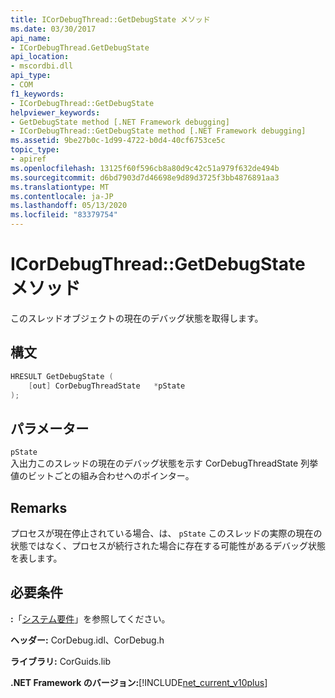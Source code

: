 ```yaml
---
title: ICorDebugThread::GetDebugState メソッド
ms.date: 03/30/2017
api_name:
- ICorDebugThread.GetDebugState
api_location:
- mscordbi.dll
api_type:
- COM
f1_keywords:
- ICorDebugThread::GetDebugState
helpviewer_keywords:
- GetDebugState method [.NET Framework debugging]
- ICorDebugThread::GetDebugState method [.NET Framework debugging]
ms.assetid: 9be27b0c-1d99-4722-b0d4-40cf6753ce5c
topic_type:
- apiref
ms.openlocfilehash: 13125f60f596cb8a80d9c42c51a979f632de494b
ms.sourcegitcommit: d6bd7903d7d46698e9d89d3725f3bb4876891aa3
ms.translationtype: MT
ms.contentlocale: ja-JP
ms.lasthandoff: 05/13/2020
ms.locfileid: "83379754"
---
```

# <a name="icordebugthreadgetdebugstate-method"></a>ICorDebugThread::GetDebugState メソッド
このスレッドオブジェクトの現在のデバッグ状態を取得します。  
  
## <a name="syntax"></a>構文  
  
```cpp  
HRESULT GetDebugState (  
    [out] CorDebugThreadState   *pState  
);  
```  
  
## <a name="parameters"></a>パラメーター  
 `pState`  
 入出力このスレッドの現在のデバッグ状態を示す CorDebugThreadState 列挙値のビットごとの組み合わせへのポインター。  
  
## <a name="remarks"></a>Remarks  
 プロセスが現在停止されている場合、は、 `pState` このスレッドの実際の現在の状態ではなく、プロセスが続行された場合に存在する可能性があるデバッグ状態を表します。  
  
## <a name="requirements"></a>必要条件  
 **:**「[システム要件](../../get-started/system-requirements.md)」を参照してください。  
  
 **ヘッダー:** CorDebug.idl、CorDebug.h  
  
 **ライブラリ:** CorGuids.lib  
  
 **.NET Framework のバージョン:**[!INCLUDE[net_current_v10plus](../../../../includes/net-current-v10plus-md.md)]
